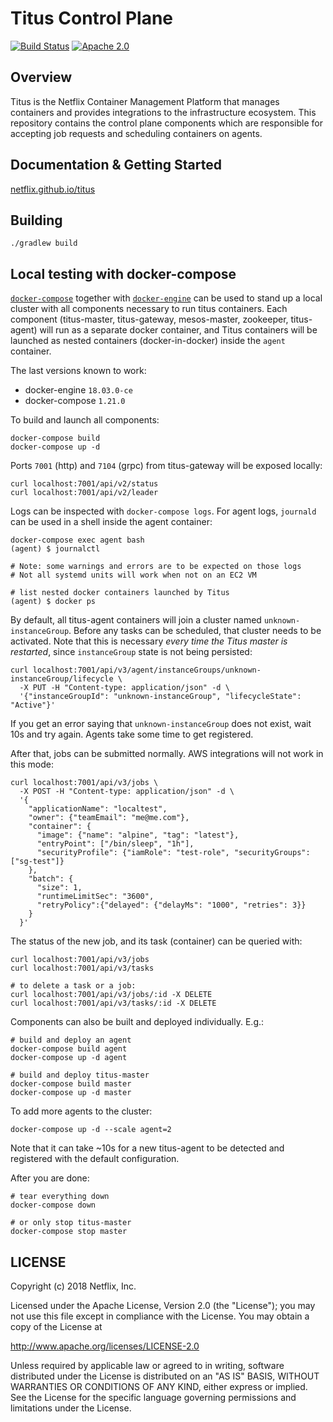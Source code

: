 # Titus Control Plane
[![Build Status](https://travis-ci.org/Netflix/titus-control-plane.svg?branch=master)](https://travis-ci.org/Netflix/titus-control-plane)
[![Apache 2.0](https://img.shields.io/github/license/nebula-plugins/gradle-lint-plugin.svg)](http://www.apache.org/licenses/LICENSE-2.0)

## Overview
Titus is the Netflix Container Management Platform that manages containers and provides integrations to the infrastructure
ecosystem. This repository contains the control plane components which are responsible for accepting job requests and
scheduling containers on agents.

## Documentation & Getting Started
[netflix.github.io/titus](http://netflix.github.io/titus/)

## Building
```
./gradlew build
```

## Local testing with docker-compose
[`docker-compose`](https://docs.docker.com/compose/install/) together with [`docker-engine`](https://docs.docker.com/engine/)
can be used to stand up a local cluster with all components necessary to run titus containers. Each component
(titus-master, titus-gateway, mesos-master, zookeeper, titus-agent) will run as a separate docker container, and Titus
containers will be launched as nested containers (docker-in-docker) inside the `agent` container.

The last versions known to work:

* docker-engine `18.03.0-ce`
* docker-compose `1.21.0`

To build and launch all components:

```sh-session
docker-compose build
docker-compose up -d
```

Ports `7001` (http) and `7104` (grpc) from titus-gateway will be exposed locally:

```sh-session
curl localhost:7001/api/v2/status
curl localhost:7001/api/v2/leader
```

Logs can be inspected with `docker-compose logs`. For agent logs, `journald` can be
used in a shell inside the agent container:

```sh-session
docker-compose exec agent bash
(agent) $ journalctl

# Note: some warnings and errors are to be expected on those logs
# Not all systemd units will work when not on an EC2 VM

# list nested docker containers launched by Titus
(agent) $ docker ps
```

By default, all titus-agent containers will join a cluster named `unknown-instanceGroup`.
Before any tasks can be scheduled, that cluster needs to be activated. Note that
this is necessary *every time the Titus master is restarted*, since `instanceGroup`
state is not being persisted:

```
curl localhost:7001/api/v3/agent/instanceGroups/unknown-instanceGroup/lifecycle \
  -X PUT -H "Content-type: application/json" -d \
  '{"instanceGroupId": "unknown-instanceGroup", "lifecycleState": "Active"}'
```

If you get an error saying that `unknown-instanceGroup` does not exist, wait 10s and try again. Agents take some time to
get registered.

After that, jobs can be submitted normally. AWS integrations will not work in this mode:

```sh-session
curl localhost:7001/api/v3/jobs \
  -X POST -H "Content-type: application/json" -d \
  '{
    "applicationName": "localtest",
    "owner": {"teamEmail": "me@me.com"},
    "container": {
      "image": {"name": "alpine", "tag": "latest"},
      "entryPoint": ["/bin/sleep", "1h"],
      "securityProfile": {"iamRole": "test-role", "securityGroups": ["sg-test"]}
    },
    "batch": {
      "size": 1,
      "runtimeLimitSec": "3600",
      "retryPolicy":{"delayed": {"delayMs": "1000", "retries": 3}}
    }
  }'
```

The status of the new job, and its task (container) can be queried with:

```sh-session
curl localhost:7001/api/v3/jobs
curl localhost:7001/api/v3/tasks

# to delete a task or a job:
curl localhost:7001/api/v3/jobs/:id -X DELETE
curl localhost:7001/api/v3/tasks/:id -X DELETE
```

Components can also be built and deployed individually. E.g.:

```sh-session
# build and deploy an agent
docker-compose build agent
docker-compose up -d agent

# build and deploy titus-master
docker-compose build master
docker-compose up -d master
```

To add more agents to the cluster:

```sh-session
docker-compose up -d --scale agent=2
```

Note that it can take ~10s for a new titus-agent to be detected and registered with the default configuration.

After you are done:

```
# tear everything down
docker-compose down

# or only stop titus-master
docker-compose stop master
```

## LICENSE

Copyright (c) 2018 Netflix, Inc.

Licensed under the Apache License, Version 2.0 (the "License");
you may not use this file except in compliance with the License.
You may obtain a copy of the License at

<http://www.apache.org/licenses/LICENSE-2.0>

Unless required by applicable law or agreed to in writing, software
distributed under the License is distributed on an "AS IS" BASIS,
WITHOUT WARRANTIES OR CONDITIONS OF ANY KIND, either express or implied.
See the License for the specific language governing permissions and
limitations under the License.
